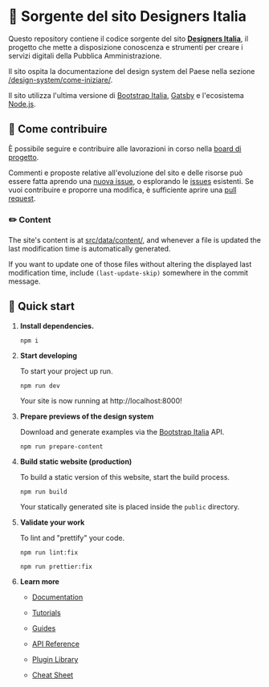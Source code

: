 # 🖖 Sorgente del sito Designers Italia

Questo repository contiene il codice sorgente del sito **[Designers Italia](https://designers.italia.it)**, il progetto che mette a disposizione conoscenza e strumenti per creare i servizi digitali della Pubblica Amministrazione.

Il sito ospita la documentazione del design system del Paese nella sezione [/design-system/come-iniziare/](https://designers.italia.it/design-system/come-iniziare/).

Il sito utilizza l'ultima versione di [Bootstrap Italia](https://italia.github.io/bootstrap-italia/), [Gatsby](https://www.gatsbyjs.com) e l'ecosistema [Node.js](https://nodejs.org/it/).

## 💙 Come contribuire

È possibile seguire e contribuire alle lavorazioni in corso nella [board di progetto](https://github.com/orgs/italia/projects/15).

Commenti e proposte relative all'evoluzione del sito e delle risorse può essere fatta aprendo una [nuova issue](https://github.com/italia/designers.italia.it/issues/new), o esplorando le [issues](https://github.com/italia/designers.italia.it/issues) esistenti. Se vuoi contribuire e proporre una modifica, è sufficiente aprire una [pull request](https://github.com/italia/designers.italia.it/pulls).

### ✏️ Content

The site's content is at [src/data/content/](src/data/content/), and whenever a
file is updated the last modification time is automatically generated.

If you want to update one of those files without altering the displayed last
modification time, include `(last-update-skip)` somewhere in the commit message.

## 🚀 Quick start

1.  **Install dependencies.**

    ```shell
    npm i
    ```
2.  **Start developing**

    To start your project up run.

    ```shell
    npm run dev
    ```

    Your site is now running at http://localhost:8000!

3.  **Prepare previews of the design system**

    Download and generate examples via the [Bootstrap Italia](https://italia.github.io/bootstrap-italia/) API.

    ```shell
    npm run prepare-content
    ```

4.  **Build static website (production)**

    To build a static version of this website, start the build process.

    ```shell
    npm run build
    ```

    Your statically generated site is placed inside the `public` directory.

5.  **Validate your work**

    To lint and "prettify" your code.

    ```shell
    npm run lint:fix
    ```
    ```shell
    npm run prettier:fix
    ```

6.  **Learn more**

    - [Documentation](https://www.gatsbyjs.com/docs/?utm_source=starter&utm_medium=readme&utm_campaign=minimal-starter)

    - [Tutorials](https://www.gatsbyjs.com/tutorial/?utm_source=starter&utm_medium=readme&utm_campaign=minimal-starter)

    - [Guides](https://www.gatsbyjs.com/tutorial/?utm_source=starter&utm_medium=readme&utm_campaign=minimal-starter)

    - [API Reference](https://www.gatsbyjs.com/docs/api-reference/?utm_source=starter&utm_medium=readme&utm_campaign=minimal-starter)

    - [Plugin Library](https://www.gatsbyjs.com/plugins?utm_source=starter&utm_medium=readme&utm_campaign=minimal-starter)

    - [Cheat Sheet](https://www.gatsbyjs.com/docs/cheat-sheet/?utm_source=starter&utm_medium=readme&utm_campaign=minimal-starter)
